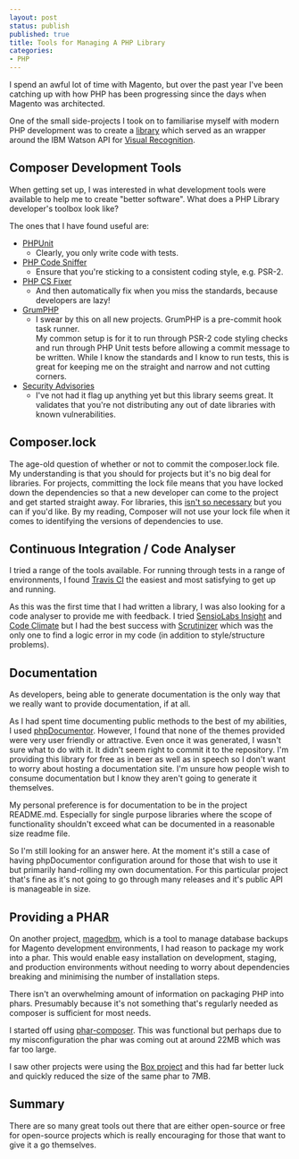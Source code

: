 ```yaml
---
layout: post
status: publish
published: true
title: Tools for Managing A PHP Library
categories:
- PHP
---
```


I spend an awful lot of time with Magento, but over the past year I've been catching up with how PHP has been progressing since the days when Magento was architected.

One of the small side-projects I took on to familiarise myself with modern PHP development was to create a [library](https://github.com/bobbyshaw/ibm-watson-visual-recognition-php) which served as an wrapper around the IBM Watson API for [Visual Recognition](https://www.ibm.com/watson/developercloud/visual-recognition.html).

## Composer Development Tools

When getting set up, I was interested in what development tools were available to help me to create "better software". What does a PHP Library developer's toolbox look like?

The ones that I have found useful are:

- [PHPUnit](https://github.com/sebastianbergmann/phpunit)
    - Clearly, you only write code with tests.
- [PHP Code Sniffer](https://github.com/squizlabs/PHP_CodeSniffer)
    - Ensure that you're sticking to a consistent coding style, e.g. PSR-2.
- [PHP CS Fixer](https://github.com/FriendsOfPHP/PHP-CS-Fixer)
    - And then automatically fix when you miss the standards, because developers are lazy!
- [GrumPHP](https://github.com/phpro/grumphp)
    - I swear by this on all new projects. GrumPHP is a pre-commit hook task runner.  
    My common setup is for it to run through PSR-2 code styling checks and run through PHP Unit tests
    before allowing a commit message to be written.
    While I know the standards and I know to run tests, this is great for keeping me on the straight and narrow and not cutting corners.
- [Security Advisories](https://github.com/Roave/SecurityAdvisories)
    - I've not had it flag up anything yet but this library seems great. It validates that you're not distributing any out of date libraries with known vulnerabilities.

## Composer.lock

The age-old question of whether or not to commit the composer.lock file. My understanding is that you should for projects but it's no big deal for libraries. For projects, committing the lock file means that you have locked down the dependencies so that a new developer can come to the project and get started straight away.  For libraries, this [isn't so necessary](https://getcomposer.org/doc/02-libraries.md#lock-file) but you can if you'd like. By my reading, Composer will not use your lock file when it comes to identifying the versions of dependencies to use.

## Continuous Integration / Code Analyser

I tried a range of the tools available. For running through tests in a range of environments, I found [Travis CI](https://travis-ci.org/bobbyshaw/watson-visual-recognition-php) the easiest and most satisfying to get up and running.

As this was the first time that I had written a library, I was also looking for a code analyser to provide me with feedback. I tried [SensioLabs Insight](https://insight.sensiolabs.com/) and [Code Climate](https://codeclimate.com/) but I had the best success with [Scrutinizer](https://scrutinizer-ci.com/) which was the only one to find a logic error in my code (in addition to style/structure problems).

## Documentation

As developers, being able to generate documentation is the only way that we really want
to provide documentation, if at all.

As I had spent time documenting public methods to the best of my abilities, I used
[phpDocumentor](https://www.phpdoc.org/). However, I found that none of the themes provided were very user friendly or attractive. Even once it was generated, I wasn't sure what to do with it. It didn't seem right to commit it to the repository. I'm providing this library for free as in beer as well as in speech so I don't want to worry about hosting a documentation site. I'm unsure how people wish to consume documentation but I know they aren't going to generate it themselves.

My personal preference is for documentation to be in the project README.md.  Especially for single purpose
libraries where the scope of functionality shouldn't exceed what can be documented in a reasonable size readme file.

So I'm still looking for an answer here.  At the moment it's still a case of having phpDocumentor
configuration around for those that wish to use it but primarily hand-rolling my own documentation. For this particular project that's fine as it's not going to go through many releases and it's public
API is manageable in size.

## Providing a PHAR

On another project, [magedbm](https://github.com/meanbee/magedbm), which is a tool to manage database backups for Magento development environments, I had reason to package my work into a phar.  This would enable
easy installation on development, staging, and production environments without needing to worry
about dependencies breaking and minimising the number of installation steps.

There isn't an overwhelming amount of information on packaging PHP into phars. Presumably
because it's not something that's regularly needed as composer is sufficient for most needs.

I started off using [phar-composer](https://github.com/clue/phar-composer). This was functional but perhaps due to my misconfiguration the phar was coming out at around 22MB which was far too large.

I saw other projects were using the [Box project](https://github.com/box-project/box2) and this had far better luck and quickly reduced the size of the same phar to 7MB.

## Summary

There are so many great tools out there that are either open-source or free for open-source projects which is really encouraging for those that want to give it a go themselves.
